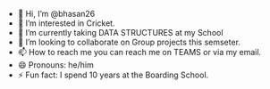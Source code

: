 - 👋 Hi, I’m @bhasan26
- 👀 I’m interested in Cricket.
- 🌱 I’m currently taking DATA STRUCTURES at my School
- 💞️ I’m looking to collaborate on Group projects this semseter.
- 📫 How to reach me you can reach me on TEAMS or via my email.
- 😄 Pronouns: he/him
- ⚡ Fun fact: I spend 10 years at the Boarding School.

<!---
bhasan26/bhasan26 is a ✨ special ✨ repository because its `README.md` (this file) appears on your GitHub profile.
You can click the Preview link to take a look at your changes.
--->
